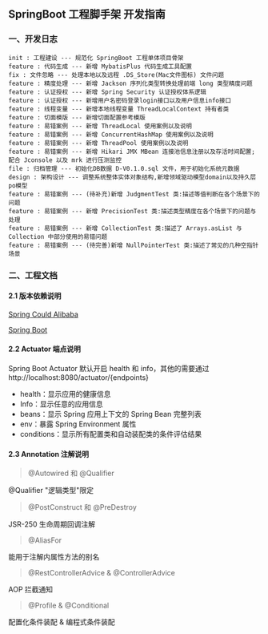 ## SpringBoot 工程脚手架 开发指南



### 一、开发日志

```
init : 工程建设 --- 规范化 SpringBoot 工程单体项目骨架
feature : 代码生成 --- 新增 MybatisPlus 代码生成工具配置
fix : 文件忽略 --- 处理本地以及远程 .DS_Store(Mac文件图标) 文件问题
feature : 精度处理 --- 新增 Jackson 序列化类型转换处理前端 long 类型精度问题
feature : 认证授权 --- 新增 Spring Security 认证授权体系逻辑
feature : 认证授权 --- 新增用户名密码登录login接口以及用户信息info接口
feature : 线程变量 --- 新增本地线程变量 ThreadLocalContext 持有者类
feature : 切面模版 --- 新增切面配置参考模版
feature : 易错案例 --- 新增 ThreadLocal 使用案例以及说明
feature : 易错案例 --- 新增 ConcurrentHashMap 使用案例以及说明
feature : 易错案例 --- 新增 ThreadPool 使用案例以及说明
feature : 易错案例 --- 新增 Hikari JMX MBean 连接池信息注册以及存活时间配置; 配合 Jconsole 以及 mrk 进行压测监控
file : 归档管理 --- 初始化DB数据 D-V0.1.0.sql 文件，用于初始化系统元数据
design : 架构设计 --- 调整系统整体实体对象结构,新增领域驱动模型domain以及持久层po模型
feature : 易错案例 --- (待补充)新增 JudgmentTest 类:描述等值判断在各个场景下的问题
feature : 易错案例 --- 新增 PrecisionTest 类:描述类型精度在各个场景下的问题与处理
feature : 易错案例 --- 新增 CollectionTest 类:描述了 Arrays.asList 与 Collection 中部分使用的易错问题
feature : 易错案例 --- (待完善)新增 NullPointerTest 类:描述了常见的几种空指针场景
```



### 二、工程文档

#### 2.1 版本依赖说明

[Spring Could Alibaba](https://github.com/alibaba/spring-cloud-alibaba/wiki)

[Spring Boot](https://github.com/alibaba/spring-cloud-alibaba/wiki/%E7%89%88%E6%9C%AC%E8%AF%B4%E6%98%8E)

#### 2.2 Actuator 端点说明

Spring Boot Actuator 默认开启 health 和 info，其他的需要通过
http://localhost:8080/actuator/{endpoints}

* health：显示应用的健康信息
* Info：显示任意的应用信息
* beans：显示 Spring 应用上下文的 Spring Bean 完整列表
* env：暴露 Spring Environment 属性
* conditions：显示所有配置类和自动装配类的条件评估结果

#### 2.3 Annotation 注解说明

> @Autowired 和 @Qualifier

@Qualifier "逻辑类型"限定

> @PostConstruct  和 @PreDestroy

JSR-250 生命周期回调注解

> @AliasFor

能用于注解内属性方法的别名

> @RestControllerAdvice  & @ControllerAdvice

AOP 拦截通知

> @Profile & @Conditional

配置化条件装配 & 编程式条件装配
